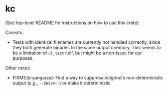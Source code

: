 # kc

(See top-level README for instructions on how to use this crate)

Caveats:
- Tests with identical filenames are currently not handled correctly, since they both generate binaries to the same output directory. This seems to be a limitation of `ui_test` itelf, but might be a non-issue for our purposes.

Other notes:
- FIXME(bryangarza): Find a way to suppress Valgrind's non-deterministic output (e.g., `--58554--`) or make it deterministic